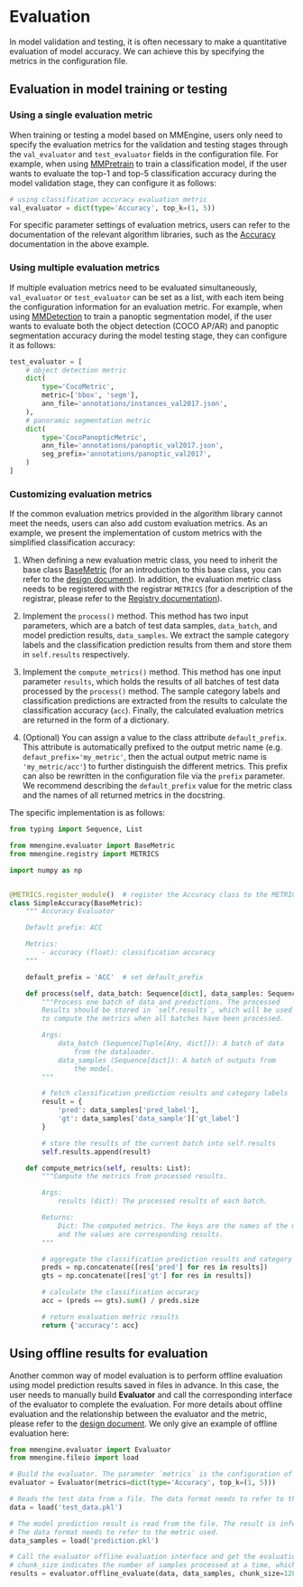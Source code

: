 # Evaluation

In model validation and testing, it is often necessary to make a quantitative evaluation of model accuracy. We can achieve this by specifying the metrics in the configuration file.

## Evaluation in model training or testing

### Using a single evaluation metric

When training or testing a model based on MMEngine, users only need to specify the evaluation metrics for the validation and testing stages through the `val_evaluator` and `test_evaluator` fields in the configuration file. For example, when using [MMPretrain](https://github.com/open-mmlab/mmpretrain) to train a classification model, if the user wants to evaluate the top-1 and top-5 classification accuracy during the model validation stage, they can configure it as follows:

```python
# using classification accuracy evaluation metric
val_evaluator = dict(type='Accuracy', top_k=(1, 5))
```

For specific parameter settings of evaluation metrics, users can refer to the documentation of the relevant algorithm libraries, such as the [Accuracy](https://mmpretrain.readthedocs.io/en/latest/api/generated/mmpretrain.evaluation.Accuracy.html#mmpretrain.evaluation.Accuracy) documentation in the above example.

### Using multiple evaluation metrics

If multiple evaluation metrics need to be evaluated simultaneously, `val_evaluator` or `test_evaluator` can be set as a list, with each item being the configuration information for an evaluation metric. For example, when using [MMDetection](https://github.com/open-mmlab/mmdetection) to train a panoptic segmentation model, if the user wants to evaluate both the object detection (COCO AP/AR) and panoptic segmentation accuracy during the model testing stage, they can configure it as follows:

```python
test_evaluator = [
    # object detection metric
    dict(
        type='CocoMetric',
        metric=['bbox', 'segm'],
        ann_file='annotations/instances_val2017.json',
    ),
    # panoramic segmentation metric
    dict(
        type='CocoPanopticMetric',
        ann_file='annotations/panoptic_val2017.json',
        seg_prefix='annotations/panoptic_val2017',
    )
]
```

### Customizing evaluation metrics

If the common evaluation metrics provided in the algorithm library cannot meet the needs, users can also add custom evaluation metrics. As an example, we present the implementation of custom metrics with the simplified classification accuracy:

1. When defining a new evaluation metric class, you need to inherit the base class [BaseMetric](mmengine.evaluator.BaseMetric) (for an introduction to this base class, you can refer to the [design document](../design/evaluation.md)). In addition, the evaluation metric class needs to be registered with the registrar `METRICS` (for a description of the registrar, please refer to the [Registry documentation](../advanced_tutorials/registry.md)).

2. Implement the `process()` method. This method has two input parameters, which are a batch of test data samples, `data_batch`, and model prediction results, `data_samples`. We extract the sample category labels and the classification prediction results from them and store them in `self.results` respectively.

3. Implement the `compute_metrics()` method. This method has one input parameter `results`, which holds the results of all batches of test data processed by the `process()` method. The sample category labels and classification predictions are extracted from the results to calculate the classification accuracy (`acc`). Finally, the calculated evaluation metrics are returned in the form of a dictionary.

4. (Optional) You can assign a value to the class attribute `default_prefix`. This attribute is automatically prefixed to the output metric name (e.g. `defaut_prefix='my_metric'`, then the actual output metric name is `'my_metric/acc'`) to further distinguish the different metrics. This prefix can also be rewritten in the configuration file via the `prefix` parameter. We recommend describing the `default_prefix` value for the metric class and the names of all returned metrics in the docstring.

The specific implementation is as follows:

```python
from typing import Sequence, List

from mmengine.evaluator import BaseMetric
from mmengine.registry import METRICS

import numpy as np


@METRICS.register_module()  # register the Accuracy class to the METRICS registry
class SimpleAccuracy(BaseMetric):
    """ Accuracy Evaluator

    Default prefix: ACC

    Metrics:
        - accuracy (float): classification accuracy
    """

    default_prefix = 'ACC'  # set default_prefix

    def process(self, data_batch: Sequence[dict], data_samples: Sequence[dict]):
        """Process one batch of data and predictions. The processed
        Results should be stored in `self.results`, which will be used
        to compute the metrics when all batches have been processed.

        Args:
            data_batch (Sequence[Tuple[Any, dict]]): A batch of data
                from the dataloader.
            data_samples (Sequence[dict]): A batch of outputs from
                the model.
        """

        # fetch classification prediction results and category labels
        result = {
            'pred': data_samples['pred_label'],
            'gt': data_samples['data_sample']['gt_label']
        }

        # store the results of the current batch into self.results
        self.results.append(result)

    def compute_metrics(self, results: List):
        """Compute the metrics from processed results.

        Args:
            results (dict): The processed results of each batch.

        Returns:
            Dict: The computed metrics. The keys are the names of the metrics,
            and the values are corresponding results.
        """

        # aggregate the classification prediction results and category labels for all samples
        preds = np.concatenate([res['pred'] for res in results])
        gts = np.concatenate([res['gt'] for res in results])

        # calculate the classification accuracy
        acc = (preds == gts).sum() / preds.size

        # return evaluation metric results
        return {'accuracy': acc}
```

## Using offline results for evaluation

Another common way of model evaluation is to perform offline evaluation using model prediction results saved in files in advance. In this case, the user needs to manually build **Evaluator** and call the corresponding interface of the evaluator to complete the evaluation. For more details about offline evaluation and the relationship between the evaluator and the metric, please refer to the [design document](../design/evaluation.md). We only give an example of offline evaluation here:

```python
from mmengine.evaluator import Evaluator
from mmengine.fileio import load

# Build the evaluator. The parameter `metrics` is the configuration of the evaluation metric
evaluator = Evaluator(metrics=dict(type='Accuracy', top_k=(1, 5)))

# Reads the test data from a file. The data format needs to refer to the metric used.
data = load('test_data.pkl')

# The model prediction result is read from the file. The result is inferred by the algorithm to be evaluated on the test dataset.
# The data format needs to refer to the metric used.
data_samples = load('prediction.pkl')

# Call the evaluator offline evaluation interface and get the evaluation results
# chunk_size indicates the number of samples processed at a time, which can be adjusted according to the memory size
results = evaluator.offline_evaluate(data, data_samples, chunk_size=128)
```

